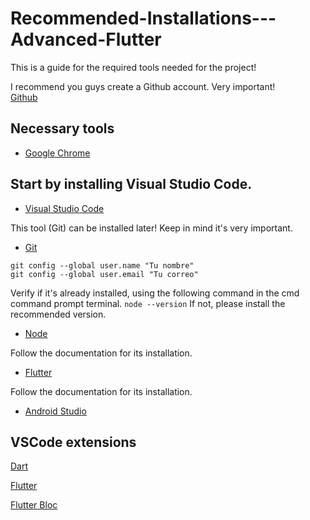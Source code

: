 # Recommended-Installations---Advanced-Flutter
This is a guide for the required tools needed for the project! 

I recommend you guys create a Github account. Very important!  
[Github](https://github.com/)
## Necessary tools
* [Google Chrome](https://www.google.com/chrome/)





## Start by installing Visual Studio Code.
* [Visual Studio Code](https://code.visualstudio.com/)

This tool (Git) can be installed later! Keep in mind it's very important.
* [Git](https://git-scm.com/)

```
git config --global user.name "Tu nombre"
git config --global user.email "Tu correo"
```
Verify if it's already installed, using the following command in the cmd command prompt terminal.
`node --version`
If not, please install the recommended version.
* [Node](https://nodejs.org/es/)

Follow the documentation for its installation.
* [Flutter](https://flutter.dev/docs/get-started/install)

Follow the documentation for its installation.
* [Android Studio](https://developer.android.com/studio)


## VSCode extensions

[Dart](https://marketplace.visualstudio.com/items?itemName=Dart-Code.dart-code)

[Flutter](https://marketplace.visualstudio.com/items?itemName=Dart-Code.flutter)

[Flutter Bloc](https://marketplace.visualstudio.com/items?itemName=FelixAngelov.bloc)

